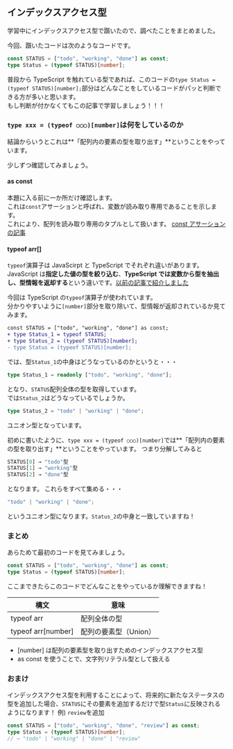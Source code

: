 ## インデックスアクセス型

学習中にインデックスアクセス型で躓いたので、調べたことをまとめました。

今回、躓いたコードは次のようなコードです。

```ts
const STATUS = ["todo", "working", "done"] as const;
type Status = (typeof STATUS)[number];
```

普段から TypeScript を触れている型であれば、このコードの`type Status = (typeof STATUS)[number];`部分はどんなことをしているコードがパッと判断できる方が多いと思います。  
もし判断が付かなくてもこの記事で学習しましょう！！！

### `type xxx = (typeof ○○○)[number]`は何をしているのか

結論からいうとこれは**「配列内の要素の型を取り出す」**ということをやっています。

少しずつ確認してみましょう。

#### as const

本題に入る前に一か所だけ確認します。  
これは`const`アサーションと呼ばれ、変数が読み取り専用であることを示します。  
これにより、配列を読み取り専用のタプルとして扱います。
[const アサーションの記事](https://zenn.dev/o0rororo0o/articles/f5c2651a3455f5#const-%E3%82%A2%E3%82%B5%E3%83%BC%E3%82%B7%E3%83%A7%E3%83%B3)

#### typeof arr[]

`typeof`演算子は JavaScirpt と TypeScript でそれぞれ違いがあります。
JavaScript は**指定した値の型を絞り込む**、**TypeScript では変数から型を抽出し、型情報を返却する**という違いです。[以前の記事で紹介しました](https://zenn.dev/o0rororo0o/articles/1d08fa38d01615#typeof)

今回は TypeScript の`typeof`演算子が使われています。  
分かりやすいように`[number]`部分を取り除いて、型情報が返却されているか見てみます。

```diff ts
const STATUS = ["todo", "working", "done"] as const;
+ type Status_1 = typeof STATUS;
+ type Status_2 = (typeof STATUS)[number];
- type Status = (typeof STATUS)[number];
```

では、型`Status_1`の中身はどうなっているのかというと・・・

```ts
type Status_1 = readonly ["todo", "working", "done"];
```

となり、`STATUS`配列全体の型を取得しています。  
では`Status_2`はどうなっているでしょうか。

```ts
type Status_2 = "todo" | "working" | "done";
```

ユニオン型となっています。

初めに書いたように、`type xxx = (typeof ○○○)[number]`では**「配列内の要素の型を取り出す」**ということをやっています。
つまり分解してみると

```ts
STATUS[0] → "todo"型
STATUS[1] → "working"型
STATUS[2] → "done"型
```

となります。
これらをすべて集める・・・

```ts
"todo" | "working" | "done";
```

というユニオン型になります。`Status_2`の中身と一致していますね！

### まとめ

あらためて最初のコードを見てみましょう。

```ts
const STATUS = ["todo", "working", "done"] as const;
type Status = (typeof STATUS)[number];
```

ここまできたらこのコードでどんなことをやっているか理解できますね！

| 構文               | 意味                  |
| ------------------ | --------------------- |
| typeof arr         | 配列全体の型          |
| typeof arr[number] | 配列の要素型（Union） |

- [number] は配列の要素型を取り出すためのインデックスアクセス型
- as const を使うことで、文字列リテラル型として扱える

### おまけ

インデックスアクセス型を利用することによって、将来的に新たなステータスの型を追加した場合、`STATUS`にその要素を追加するだけで型`Status`に反映されるようになります！
例) `review`を追加

```ts
const STATUS = ["todo", "working", "done", "review"] as const;
type Status = (typeof STATUS)[number];
// → "todo" | "working" | "done" | "review"
```
